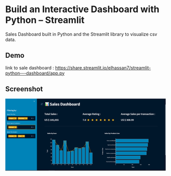 # Build an Interactive Dashboard with Python – Streamlit
Sales Dashboard built in Python and the Streamlit library to visualize csv data.

## Demo
link to sale dashboard : https://share.streamlit.io/elhassan7/streamlit-python---dashboard/app.py

## Screenshot
![Dashboar Screenshot](https://github.com/Elhassan7/Streamlit-python---Dashboard/blob/c2b366ba1435db69ff1655901b5982cb645e17d6/ScreenShot.PNG)
